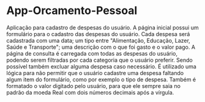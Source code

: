 # App-Orcamento-Pessoal
Aplicação para cadastro de despesas do usuário.
A página inicial possui um formulário para o cadastro das despesas do usuário.
Cada despesa será cadastrada com uma data; um tipo entre "Alimentação, Educação, Lazer, Saúde e Transporte";
uma descrição com o que foi gasto e o valor pago.
A página de consulta é carregada com todas as despesas do usuário,
podendo serem filtradas por cada categoria que o usuário preferir.
Sendo possível também excluar alguma despesa caso necessário.
É utilizado uma lógica para não permitir que o usuário cadastre uma despesa faltando algum item do formulário, como por exemplo o tipo de despesa.
Também é formatado o valor digitado pelo usuário, para que ele sempre saia no padrão da moeda Real com dois números decimais após a vírgula.

